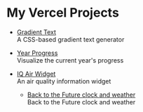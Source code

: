 # My Vercel Projects


- [Gradient Text](https://gradient-text-three.vercel.app/)  
  A CSS-based gradient text generator

- [Year Progress](https://year-progress-seven.vercel.app/)  
  Visualize the current year's progress

- [IQ Air Widget](https://iqair-spb.vercel.app/)  
  An air quality information widget

  - [Back to the Future clock and weather](https://dakboard-smoky.vercel.app/)  
  Back to the Future clock and weather

  
  
